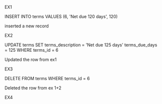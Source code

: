EX1

INSERT INTO terms VALUES (6, 'Net due 120 days', 120)

inserted a new record 


EX2

UPDATE terms
SET terms_description = 'Net due 125 days'
terms_due_days   = 125
WHERE terms_id = 6

Updated the row from ex1


EX3

DELETE FROM terms
WHERE terms_id = 6

Deleted the row from ex 1+2


EX4
